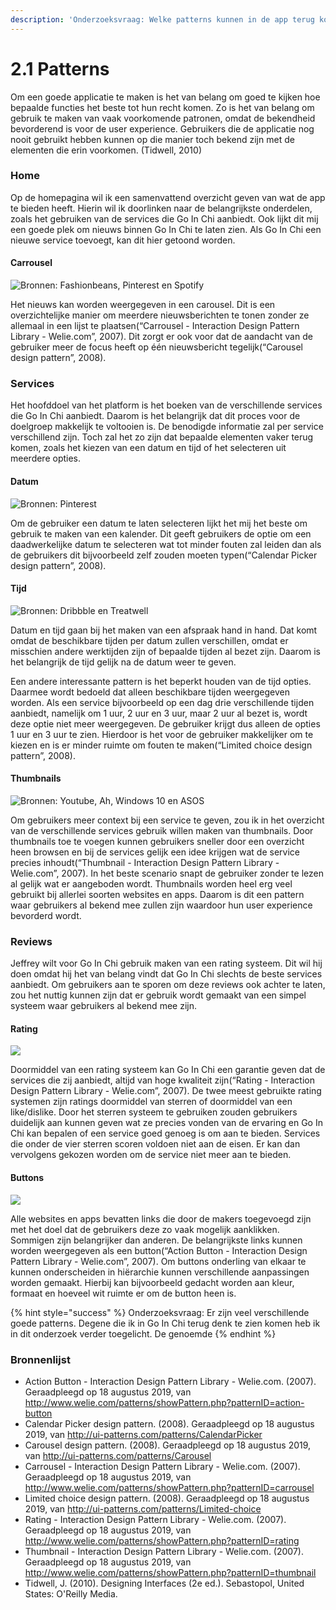 ```yaml
---
description: 'Onderzoeksvraag: Welke patterns kunnen in de app terug komen?'
---
```


# 2.1 Patterns

Om een goede applicatie te maken is het van belang om goed te kijken hoe bepaalde functies het beste tot hun recht komen. Zo is het van belang om gebruik te maken van vaak voorkomende patronen, omdat de bekendheid bevorderend is voor de user experience. Gebruikers die de applicatie nog nooit gebruikt hebben kunnen op die manier toch bekend zijn met de elementen die erin voorkomen. \(Tidwell, 2010\)

### Home

Op de homepagina wil ik een samenvattend overzicht geven van wat de app te bieden heeft. Hierin wil ik doorlinken naar de belangrijkste onderdelen, zoals het gebruiken van de services die Go In Chi aanbiedt. Ook lijkt dit mij een goede plek om nieuws binnen Go In Chi te laten zien. Als Go In Chi een nieuwe service toevoegt, kan dit hier getoond worden. 

#### Carrousel

![Bronnen: Fashionbeans, Pinterest en Spotify](../.gitbook/assets/carrousel.jpg)

Het nieuws kan worden weergegeven in een carousel. Dit is een overzichtelijke manier om meerdere nieuwsberichten te tonen zonder ze allemaal in een lijst te plaatsen\(“Carrousel - Interaction Design Pattern Library - Welie.com”, 2007\). Dit zorgt er ook voor dat de aandacht van de gebruiker meer de focus heeft op één nieuwsbericht tegelijk\(“Carousel design pattern”, 2008\).



### Services

Het hoofddoel van het platform is het boeken van de verschillende services die Go In Chi aanbiedt. Daarom is het belangrijk dat dit proces voor de doelgroep makkelijk te voltooien is. De benodigde informatie zal per service verschillend zijn. Toch zal het zo zijn dat bepaalde elementen vaker terug komen, zoals het kiezen van een datum en tijd of het selecteren uit meerdere opties.

#### Datum

![Bronnen: Pinterest](../.gitbook/assets/datum.jpg)

Om de gebruiker een datum te laten selecteren lijkt het mij het beste om gebruik te maken van een kalender. Dit geeft gebruikers de optie om een daadwerkelijke datum te selecteren wat tot minder fouten zal leiden dan als de gebruikers dit bijvoorbeeld zelf zouden moeten typen\(“Calendar Picker design pattern”, 2008\).

#### Tijd

![Bronnen: Dribbble en Treatwell](../.gitbook/assets/time.jpg)

Datum en tijd gaan bij het maken van een afspraak hand in hand. Dat komt omdat de beschikbare tijden per datum zullen verschillen, omdat er misschien andere werktijden zijn of bepaalde tijden al bezet zijn. Daarom is het belangrijk de tijd gelijk na de datum weer te geven. 

Een andere interessante pattern is het beperkt houden van de tijd opties. Daarmee wordt bedoeld dat alleen beschikbare tijden weergegeven worden. Als een service bijvoorbeeld op een dag drie verschillende tijden aanbiedt, namelijk om 1 uur, 2 uur en 3 uur, maar 2 uur al bezet is, wordt deze optie niet meer weergegeven. De gebruiker krijgt dus alleen de opties 1 uur en 3 uur te zien. Hierdoor is het voor de gebruiker makkelijker om te kiezen en is er minder ruimte om fouten te maken\(“Limited choice design pattern”, 2008\).

#### Thumbnails

![Bronnen: Youtube, Ah, Windows 10 en ASOS](../.gitbook/assets/thumbnail.jpg)

Om gebruikers meer context bij een service te geven, zou ik in het overzicht van de verschillende services gebruik willen maken van thumbnails. Door thumbnails toe te voegen kunnen gebruikers sneller door een overzicht heen browsen en bij de services gelijk een idee krijgen wat de service precies inhoudt\(“Thumbnail - Interaction Design Pattern Library - Welie.com”, 2007\). In het beste scenario snapt de gebruiker zonder te lezen al gelijk wat er aangeboden wordt. Thumbnails worden heel erg veel gebruikt bij allerlei soorten websites en apps. Daarom is dit een pattern waar gebruikers al bekend mee zullen zijn waardoor hun user experience bevorderd wordt.

### 

### Reviews

Jeffrey wilt voor Go In Chi gebruik maken van een rating systeem. Dit wil hij doen omdat hij het van belang vindt dat Go In Chi slechts de beste services aanbiedt. Om gebruikers aan te sporen om deze reviews ook achter te laten, zou het nuttig kunnen zijn dat er gebruik wordt gemaakt van een simpel systeem waar gebruikers al bekend mee zijn.

#### Rating

![](../.gitbook/assets/rating.jpg)

Doormiddel van een rating systeem kan Go In Chi een garantie geven dat de services die zij aanbiedt, altijd van hoge kwaliteit zijn\(“Rating - Interaction Design Pattern Library - Welie.com”, 2007\). De twee meest gebruikte rating systemen zijn ratings doormiddel van sterren of doormiddel van een like/dislike. Door het sterren systeem te gebruiken zouden gebruikers  duidelijk aan kunnen geven wat ze precies vonden van de ervaring en Go In Chi kan bepalen of een service goed genoeg is om aan te bieden. Services die onder de vier sterren scoren voldoen niet aan de eisen. Er kan dan vervolgens gekozen worden om de service niet meer aan te bieden.



#### Buttons

![](../.gitbook/assets/buttons.jpg)

Alle websites en apps bevatten links die door de makers toegevoegd zijn met het doel dat de gebruikers deze zo vaak mogelijk aanklikken. Sommigen zijn belangrijker dan anderen. De belangrijkste links kunnen worden weergegeven als een button\(“Action Button - Interaction Design Pattern Library - Welie.com”, 2007\). Om buttons onderling van elkaar te kunnen onderscheiden in hiërarchie kunnen verschillende aanpassingen worden gemaakt. Hierbij kan bijvoorbeeld gedacht worden aan kleur, formaat en hoeveel wit ruimte er om de button heen is.



{% hint style="success" %}
Onderzoeksvraag: Er zijn veel verschillende goede patterns. Degene die ik in Go In Chi terug denk te zien komen heb ik in dit onderzoek verder toegelicht. De genoemde 
{% endhint %}



### Bronnenlijst

* Action Button - Interaction Design Pattern Library - Welie.com. \(2007\). Geraadpleegd op 18 augustus 2019, van http://www.welie.com/patterns/showPattern.php?patternID=action-button
* Calendar Picker design pattern. \(2008\). Geraadpleegd op 18 augustus 2019, van http://ui-patterns.com/patterns/CalendarPicker
* Carousel design pattern. \(2008\). Geraadpleegd op 18 augustus 2019, van http://ui-patterns.com/patterns/Carousel
* Carrousel - Interaction Design Pattern Library - Welie.com. \(2007\). Geraadpleegd op 18 augustus 2019, van http://www.welie.com/patterns/showPattern.php?patternID=carrousel
* Limited choice design pattern. \(2008\). Geraadpleegd op 18 augustus 2019, van http://ui-patterns.com/patterns/Limited-choice
* Rating - Interaction Design Pattern Library - Welie.com. \(2007\). Geraadpleegd op 18 augustus 2019, van http://www.welie.com/patterns/showPattern.php?patternID=rating
* Thumbnail - Interaction Design Pattern Library - Welie.com. \(2007\). Geraadpleegd op 18 augustus 2019, van http://www.welie.com/patterns/showPattern.php?patternID=thumbnail
* Tidwell, J. \(2010\). Designing Interfaces \(2e ed.\). Sebastopol, United States: O'Reilly Media.

